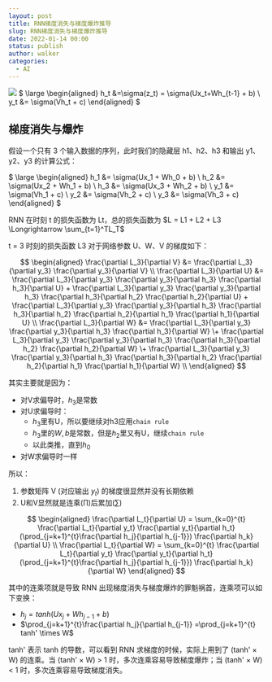 ```yaml
---
layout: post
title: RNN梯度消失与梯度爆炸推导
slug: RNN梯度消失与梯度爆炸推导
date: 2022-01-14 00:00
status: publish
author: walker
categories: 
  - AI
---
```


![](../assets/1859625-1a8b2a5bad603588.png)
$
\large
\begin{aligned}
h_t &=\sigma(z_t) = \sigma(Ux_t+Wh_{t-1} + b) \\
y_t &= \sigma(Vh_t + c)
\end{aligned}
$

## 梯度消失与爆炸

假设一个只有 3 个输入数据的序列，此时我们的隐藏层 h1、h2、h3 和输出 y1、y2、y3 的计算公式：

$
\large
\begin{aligned}
h_1 &= \sigma(Ux_1 + Wh_0 + b) \\
h_2 &= \sigma(Ux_2 + Wh_1 + b) \\
h_3 &= \sigma(Ux_3 + Wh_2 + b) \\
y_1 &= \sigma(Vh_1 + c) \\
y_2 &= \sigma(Vh_2 + c) \\
y_3 &= \sigma(Vh_3 + c)
\end{aligned}
$

RNN 在时刻 t 的损失函数为 Lt，总的损失函数为 $L = L1 + L2 + L3 \Longrightarrow  \sum_{t=1}^TL_T$

t = 3 时刻的损失函数 L3 对于网络参数 U、W、V 的梯度如下：

$$
\begin{aligned}
\frac{\partial L_3}{\partial V} &= \frac{\partial L_3}{\partial y_3} \frac{\partial y_3}{\partial V} \\
\frac{\partial L_3}{\partial U} &= \frac{\partial L_3}{\partial y_3} \frac{\partial y_3}{\partial h_3} \frac{\partial h_3}{\partial U} + \frac{\partial L_3}{\partial y_3} \frac{\partial y_3}{\partial h_3} \frac{\partial h_3}{\partial h_2} \frac{\partial h_2}{\partial U} + \frac{\partial L_3}{\partial y_3} \frac{\partial y_3}{\partial h_3} \frac{\partial h_3}{\partial h_2} \frac{\partial h_2}{\partial h_1} \frac{\partial h_1}{\partial U} \\
\frac{\partial L_3}{\partial W} &= \frac{\partial L_3}{\partial y_3} \frac{\partial y_3}{\partial h_3} \frac{\partial h_3}{\partial W} 
\+ \frac{\partial L_3}{\partial y_3} \frac{\partial y_3}{\partial h_3} \frac{\partial h_3}{\partial h_2} \frac{\partial h_2}{\partial W} 
\+ \frac{\partial L_3}{\partial y_3} \frac{\partial y_3}{\partial h_3} \frac{\partial h_3}{\partial h_2} \frac{\partial h_2}{\partial h_1} \frac{\partial h_1}{\partial W} \\
\end{aligned}
$$

其实主要就是因为：

* 对V求偏导时，$h_3$是常数
* 对U求偏导时：
    * $h_3$里有U，所以要继续对h3应用`chain rule`
    * $h_3$里的$W, b$是常数，但是$h_2$里又有U，继续`chain rule`
    * 以此类推，直到$h_0$
* 对W求偏导时一样

所以：

1. 参数矩阵 V (对应输出 $y_t$) 的梯度很显然并没有长期依赖
2. U和V显然就是连乘($\prod$)后累加($\sum$) 

$$
\begin{aligned}
\frac{\partial L_t}{\partial U} = \sum_{k=0}^{t} \frac{\partial L_t}{\partial y_t} \frac{\partial y_t}{\partial h_t}
(\prod_{j=k+1}^{t}\frac{\partial h_j}{\partial h_{j-1}})
\frac{\partial h_k}{\partial U} \\
\frac{\partial L_t}{\partial W} = \sum_{k=0}^{t} \frac{\partial L_t}{\partial y_t} \frac{\partial y_t}{\partial h_t}
(\prod_{j=k+1}^{t}\frac{\partial h_j}{\partial h_{j-1}})
\frac{\partial h_k}{\partial W}
\end{aligned}
$$

其中的连乘项就是导致 RNN 出现梯度消失与梯度爆炸的罪魁祸首，连乘项可以如下变换：

* $h_j = tanh(Ux_j + Wh_{j-1} + b)$
* $\prod_{j=k+1}^{t}\frac{\partial h_j}{\partial h_{j-1}} =\prod_{j=k+1}^{t} tanh' \times W$

tanh' 表示 tanh 的导数，可以看到 RNN 求梯度的时候，实际上用到了 (tanh' × W) 的连乘。当 (tanh' × W) > 1 时，多次连乘容易导致梯度爆炸；当 (tanh' × W) < 1 时，多次连乘容易导致梯度消失。
